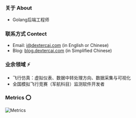 ### 关于 About
- Golang后端工程师

### 联系方式 Contect
- Email: i@dextercai.com (in English or Chinese)
- Blog: [blog.dextercai.com](http://blog.dextercai.com) (in Simplified Chinese)

### 业余领域 ⚡
- 飞行仿真：虚拟仪表、数据中转处理方向、数据采集与可视化
- 全国模拟飞行竞赛（军航科目）监测软件开发者


### Metrics ⭕
![Metrics](https://metrics.lecoq.io/dextercai?template=classic&isocalendar=1&lines=1&languages=1&isocalendar.duration=half-year&languages.limit=8&languages.colors=github&languages.threshold=0%25&config.timezone=Asia%2FShanghai)






